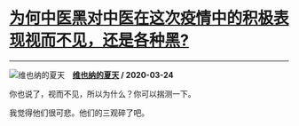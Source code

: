 # [为何中医黑对中医在这次疫情中的积极表现视而不见，还是各种黑?](https://www.zhihu.com/answer/1100415422)

-----------------------------------------------------------------------------

![维也纳的夏天](https://pic1.zhimg.com/v2-ad1a631acde04b5826bd6afbb68d7861.jpg?source=1940ef5c "维也纳的夏天")&emsp;**[维也纳的夏天](https://www.zhihu.com/people/wei-ye-na-de-hai-feng-95) / 2020-03-24**

你也说了，视而不见，所以为什么？你可以揣测一下。

我觉得他们很可悲。他们的三观碎了吧。


